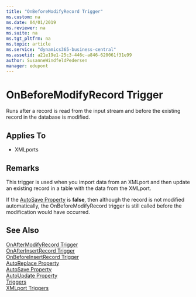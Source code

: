```yaml
---
title: "OnBeforeModifyRecord Trigger"
ms.custom: na
ms.date: 04/01/2019
ms.reviewer: na
ms.suite: na
ms.tgt_pltfrm: na
ms.topic: article
ms.service: "dynamics365-business-central"
ms.assetid: a21e19e1-25c3-446c-a846-620061f31e99
author: SusanneWindfeldPedersen
manager: edupont
---
```




# OnBeforeModifyRecord Trigger
Runs after a record is read from the input stream and before the existing record in the database is modified.  
  
## Applies To  
- XMLports  
  
## Remarks  
 This trigger is used when you import data from an XMLport and then update an existing record in a table with the data from the XMLport.  
  
 If the [AutoSave Property](../properties/devenv-autosave-property.md) is **false**, then although the record is not modified automatically, the OnBeforeModifyRecord trigger is still called before the modification would have occurred.  
  
## See Also  
 [OnAfterModifyRecord Trigger](devenv-onaftermodifyrecord-trigger.md)   
 [OnAfterInsertRecord Trigger](devenv-onafterinsertrecord-trigger.md)   
 [OnBeforeInsertRecord Trigger](devenv-onbeforeinsertrecord-trigger.md)   
 [AutoReplace Property](../properties/devenv-autoreplace-property.md)   
 [AutoSave Property](../properties/devenv-autosave-property.md)   
 [AutoUpdate Property](../properties/devenv-autoupdate-property.md)  
 [Triggers](devenv-triggers.md)  
 [XMLport Triggers](devenv-xmlport-triggers.md)  